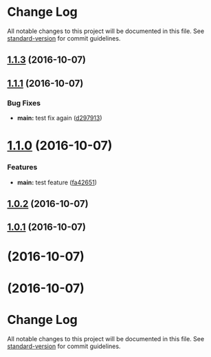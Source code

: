 # Change Log

All notable changes to this project will be documented in this file. See [standard-version](https://github.com/conventional-changelog/standard-version) for commit guidelines.

<a name="1.1.3"></a>
## [1.1.3](https://github.com/massan81/angular-strap/compare/v1.1.2...v1.1.3) (2016-10-07)



<a name="1.1.1"></a>
## [1.1.1](https://github.com/massan81/angular-strap/compare/v1.1.0...v1.1.1) (2016-10-07)


### Bug Fixes

* **main:** test fix again ([d297913](https://github.com/massan81/angular-strap/commit/d297913))



<a name="1.1.0"></a>
# [1.1.0](https://github.com/massan81/angular-strap/compare/v1.0.2...v1.1.0) (2016-10-07)


### Features

* **main:** test feature ([fa42651](https://github.com/massan81/angular-strap/commit/fa42651))



<a name="1.0.2"></a>
## [1.0.2](https://github.com/massan81/angular-strap/compare/v1.0.1...v1.0.2) (2016-10-07)



<a name="1.0.1"></a>
## [1.0.1](https://github.com/mgcrea/angular-strap/compare/v0.0.0...v1.0.1) (2016-10-07)



<a name=""></a>
# [](https://github.com/mgcrea/angular-strap/compare/v0.0.0...v) (2016-10-07)



<a name=""></a>
# [](https://github.com/mgcrea/angular-strap/compare/v0.0.0...v) (2016-10-07)



# Change Log

All notable changes to this project will be documented in this file. See [standard-version](https://github.com/conventional-changelog/standard-version) for commit guidelines.
